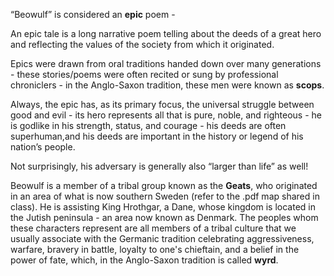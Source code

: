 “Beowulf” is considered an **epic** poem -

An epic tale is a long narrative poem telling about the deeds of a great hero and reflecting the values of the society from which it originated.

Epics were drawn from oral traditions handed down over many generations - these stories/poems were often recited or sung by professional chroniclers - in the Anglo-Saxon tradition, these men were known as **scops**.

Always, the epic has, as its primary focus, the universal struggle between good and evil - its hero represents all that is pure, noble, and righteous - he is godlike in his strength, status, and courage - his deeds are often superhuman,and his deeds are important in the history or legend of his nation’s people.

Not surprisingly, his adversary is generally also “larger than life” as well\!

Beowulf is a member of a tribal group known as the **Geats**, who originated in an area of what is now southern Sweden (refer to the .pdf map shared in class). He is assisting King Hrothgar, a Dane, whose kingdom is located in the Jutish peninsula - an area now known as Denmark. The peoples whom these characters represent are all members of a tribal culture that we usually associate with the Germanic tradition celebrating aggressiveness, warfare, bravery in battle, loyalty to one's chieftain, and a belief in the power of fate, which, in the Anglo-Saxon tradition is called **wyrd**.
